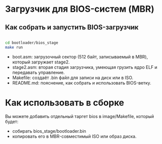 # Загрузчик для BIOS-систем (MBR)

## Как собрать и запустить BIOS-загрузчик

```bash

cd bootloader/bios_stage
make run

```

- boot.asm: загрузочный сектор (512 байт, записываемый в MBR), который загружает stage2.   
- stage2.asm: вторая стадия загрузчика, умеющая грузить ядро ELF и передавать управление.   
- Makefile: создаёт .bin файл для записи на диск или в ISO.   
- README.md: пояснение, как собрать и использовать BIOS-ветку.   

# Как использовать в сборке

Вы можете добавить отдельный таргет bios в image/Makefile, который будет:

- собирать bios_stage/bootloader.bin   
- копировать его в MBR-совместимый ISO или образ диска.   
